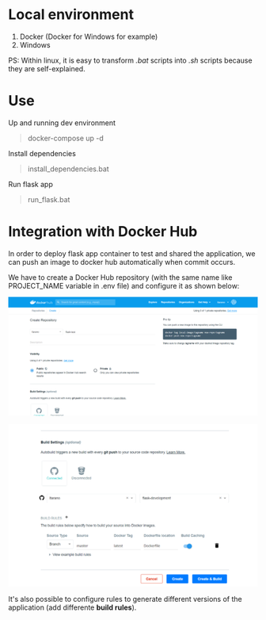 # Local environment

1. Docker (Docker for Windows for example)
2. Windows

PS: Within linux, it is easy to transform *.bat* scripts into *.sh* scripts because they are self-explained.

# Use

Up and running dev environment
>docker-compose up -d 

Install dependencies
>install_dependencies.bat

Run flask app
>run_flask.bat

# Integration with Docker Hub

In order to deploy flask app container to test and shared the application, we can push an image to docker hub automatically when commit occurs.

We have to create a Docker Hub repository (with the same name like PROJECT_NAME variable in .env file) and configure it as shown below:

![Docker Hub Configuration](/resources/dockerhub1.png)

![Docker Hub Configuration](/resources/dockerhub2.png)

It's also possible to configure rules to generate different versions of the application (add differente **build rules**).